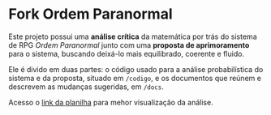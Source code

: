 # Fork Ordem Paranormal

Este projeto possui uma **análise crítica** da matemática por trás do sistema de RPG *Ordem Paranormal* junto com uma **proposta de aprimoramento** para o sistema, buscando deixá-lo mais equilibrado, coerente e fluido. 

Ele é divido em duas partes: o código usado para a análise probabilística do sistema e da proposta, situado em `/codigo`, e os documentos que reúnem e descrevem as mudanças sugeridas, em `/docs`.

Acesso o [link da planilha](https://docs.google.com/spreadsheets/d/1PIZnTuIN8IGMuQPT-ycE88ZoAJc1iObEW9AGnDlN-EU/edit?gid=1423698078#gid=1423698078) para mehor visualização da análise.
